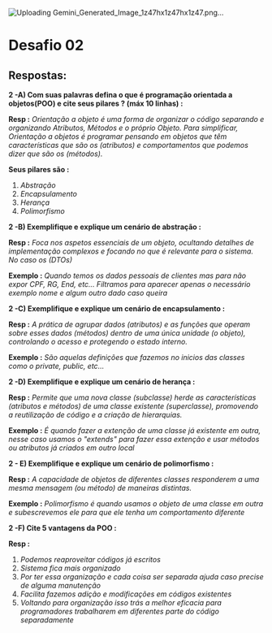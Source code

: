 ![Uploading Gemini_Generated_Image_1z47hx1z47hx1z47.png…]()

# Desafio 02
## Respostas:

**2 -A) Com suas palavras defina o que é programação orientada a objetos(POO) e cite seus pilares ? (máx 10 linhas) :**

**Resp :**
*Orientação a objeto é uma forma de organizar o código separando e organizando Atributos, Métodos e o próprio Objeto. Para simplificar, Orientação a objetos é programar pensando em objetos que têm características que são os (atributos) e comportamentos que podemos dizer que são os (métodos).*

**Seus pilares são :**
1. *Abstração*
2. *Encapsulamento*
3. *Herança*
4. *Polimorfismo*

**2 -B) Exemplifique e explique um cenário de abstração :**

**Resp :**
*Foca nos aspetos essenciais de um objeto, ocultando detalhes de implementação complexos e focando no que é relevante para o sistema.  No caso os (DTOs)* 

**Exemplo :** *Quando temos os dados pessoais de clientes mas para não expor CPF, RG, End, etc... Filtramos para aparecer apenas o necessário exemplo nome e algum outro dado caso queira* 


**2 -C) Exemplifique e explique um cenário de encapsulamento :**

**Resp :**
*A prática de agrupar dados (atributos) e as funções que operam sobre esses dados (métodos) dentro de uma única unidade (o objeto), controlando o acesso e protegendo o estado interno.*

**Exemplo :** *São aquelas definições que fazemos no inicios das classes como o private, public, etc...* 

**2 -D) Exemplifique e explique um cenário de herança :**

**Resp :**
*Permite que uma nova classe (subclasse) herde as características (atributos e métodos) de uma classe existente (superclasse), promovendo a reutilização de código e a criação de hierarquias.*

**Exemplo :** *É quando fazer a extenção de uma classe já existente em outra, nesse caso usamos o "extends" para fazer essa extenção e usar métodos ou atributos já criados em outro local* 

**2 - E) Exemplifique e explique um cenário de polimorfismo :**

**Resp :**
*A capacidade de objetos de diferentes classes responderem a uma mesma mensagem (ou método) de maneiras distintas.*  

**Exemplo :** *Polimorfismo  é quando usamos o objeto de uma classe em outra e subescrevemos ele para que ele tenha um comportamento diferente*  

**2 -F) Cite 5 vantagens da POO :**

**Resp :**
1. *Podemos reaproveitar códigos já escritos*
2. *Sistema fica mais organizado* 
3. *Por ter essa organização e cada coisa ser separada ajuda caso precise de alguma manutenção* 
4. *Facilita fazemos adição e modificações em códigos existentes* 
5. *Voltando para organização isso trás a melhor eficacia para programadores trabalharem em diferentes parte do código separadamente*
